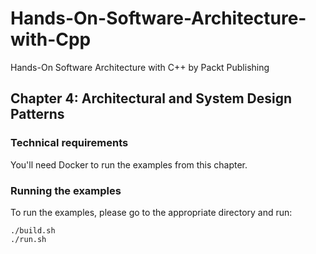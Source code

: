 # Hands-On-Software-Architecture-with-Cpp

Hands-On Software Architecture with C++ by Packt Publishing

## Chapter 4: Architectural and System Design Patterns

### Technical requirements

You'll need Docker to run the examples from this chapter.

### Running the examples

To run the examples, please go to the appropriate directory and run:

```
./build.sh
./run.sh
```
